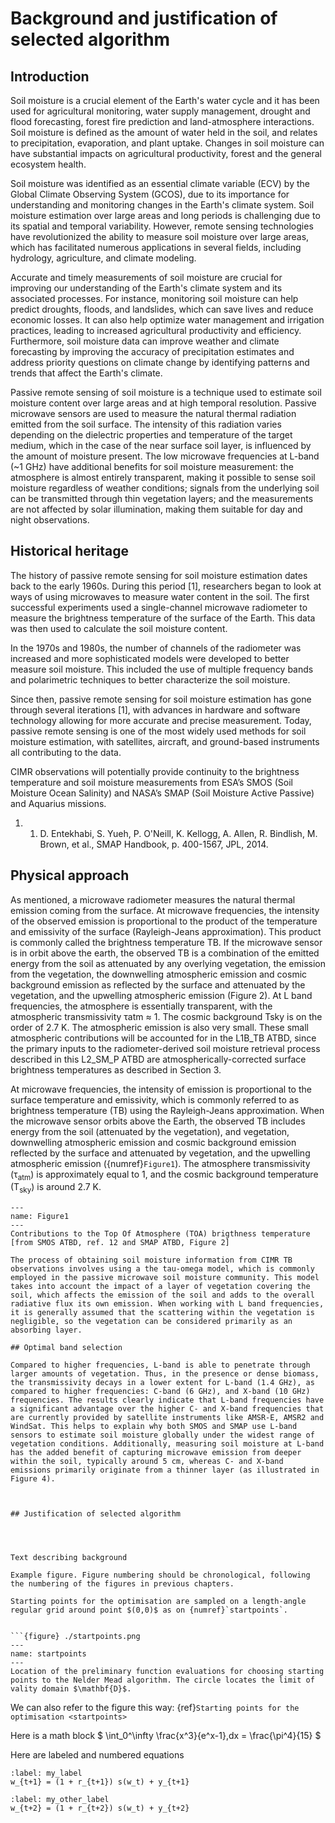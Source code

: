 # Background and justification of selected algorithm

## Introduction

Soil moisture is a crucial element of the Earth's water cycle and it has been used for agricultural monitoring, water supply management, drought and flood forecasting, forest fire prediction and land-atmosphere interactions. Soil moisture is defined as the amount of water held in the soil, and relates to precipitation, evaporation, and plant uptake. Changes in soil moisture can have substantial impacts on agricultural productivity, forest and the general ecosystem health.

Soil moisture was identified as an essential climate variable (ECV) by the Global Climate Observing System (GCOS), due to its importance for understanding and monitoring changes in the Earth's climate system. Soil moisture estimation over large areas and long periods is challenging due to its spatial and temporal variability. However, remote sensing technologies have revolutionized the ability to measure soil moisture over large areas, which has facilitated numerous applications in several fields, including hydrology, agriculture, and climate modeling.

Accurate and timely measurements of soil moisture are crucial for improving our understanding of the Earth's climate system and its associated processes. For instance, monitoring soil moisture can help predict droughts, floods, and landslides, which can save lives and reduce economic losses. It can also help optimize water management and irrigation practices, leading to increased agricultural productivity and efficiency. Furthermore, soil moisture data can improve weather and climate forecasting by improving the accuracy of precipitation estimates and address priority questions on climate change by identifying patterns and trends that affect the Earth's climate.

Passive remote sensing of soil moisture is a technique used to estimate soil moisture content over large areas and at high temporal resolution. Passive microwave sensors are used to measure the natural thermal radiation emitted from the soil surface. The intensity of this radiation varies depending on the dielectric properties and temperature of the target medium, which in the case of the near surface soil layer, is influenced by the amount of moisture present. The low microwave frequencies at L-band (~1 GHz) have additional benefits for soil moisture measurement: the atmosphere is almost entirely transparent, making it possible to sense soil moisture regardless of weather conditions; signals from the underlying soil can be transmitted through thin vegetation layers; and the measurements are not affected by solar illumination, making them suitable for day and night observations.

## Historical heritage
The history of passive remote sensing for soil moisture estimation dates back to the early 1960s. During this period [1], researchers began to look at ways of using microwaves to measure water content in the soil. The first successful experiments used a single-channel microwave radiometer to measure the brightness temperature of the surface of the Earth. This data was then used to calculate the soil moisture content.

In the 1970s and 1980s, the number of channels of the radiometer was increased and more sophisticated models were developed to better measure soil moisture. This included the use of multiple frequency bands and polarimetric techniques to better characterize the soil moisture.

Since then, passive remote sensing for soil moisture estimation has gone through several iterations [1], with advances in hardware and software technology allowing for more accurate and precise measurement. Today, passive remote sensing is one of the most widely used methods for soil moisture estimation, with satellites, aircraft, and ground-based instruments all contributing to the data.


CIMR observations will potentially provide continuity to the brightness temperature and soil moisture measurements from ESA’s SMOS (Soil Moisture Ocean Salinity) and NASA’s SMAP (Soil Moisture Active Passive) and  Aquarius missions.

1. 1. D. Entekhabi, S. Yueh, P. O'Neill, K. Kellogg, A. Allen, R. Bindlish, M. Brown, et al., SMAP Handbook, p. 400-1567, JPL, 2014.

## Physical approach

As mentioned, a microwave radiometer measures the natural thermal emission coming from the surface. At microwave frequencies, the intensity of the observed emission is proportional to the product of the temperature and emissivity of the surface (Rayleigh-Jeans approximation). This product is commonly called the brightness temperature TB. If the microwave sensor is in orbit above the earth, the observed TB is a combination of the emitted energy from the soil as attenuated by any overlying vegetation, the emission from the vegetation, the downwelling atmospheric emission and cosmic background emission as reflected by the surface and attenuated by the vegetation, and the upwelling atmospheric emission (Figure 2). At L band frequencies, the atmosphere is essentially transparent, with the atmospheric transmissivity τatm ≈ 1. The cosmic background Tsky is on the order of 2.7 K. The atmospheric emission is also very small. These small atmospheric contributions will be accounted for in the L1B_TB ATBD, since the primary inputs to the radiometer-derived soil moisture retrieval process described in this L2_SM_P ATBD are atmospherically-corrected surface brightness temperatures as described in Section 3.

At microwave frequencies, the intensity of emission is proportional to the surface temperature and emissivity, which is commonly referred to as brightness temperature (TB) using the Rayleigh-Jeans approximation. When the microwave sensor orbits above the Earth, the observed TB includes energy from the soil (attenuated by the vegetation), and vegetation, downwelling atmospheric emission and cosmic background emission reflected by the surface and attenuated by vegetation, and the upwelling atmospheric emission ({numref}`Figure1`). The atmosphere transmissivity (τ<sub>atm</sub>) is approximately equal to 1, and the cosmic background temperature (T<sub>sky</sub>) is around 2.7 K. 

```{figure} /images/TB-contributions.jpg
--- 
name: Figure1
---
Contributions to the Top Of Atmosphere (TOA) brigthness temperature [from SMOS ATBD, ref. 12 and SMAP ATBD, Figure 2]

The process of obtaining soil moisture information from CIMR TB observations involves using a the tau-omega model, which is commonly employed in the passive microwave soil moisture community. This model takes into account the impact of a layer of vegetation covering the soil, which affects the emission of the soil and adds to the overall radiative flux its own emission. When working with L band frequencies, it is generally assumed that the scattering within the vegetation is negligible, so the vegetation can be considered primarily as an absorbing layer.

## Optimal band selection

Compared to higher frequencies, L-band is able to penetrate through larger amounts of vegetation. Thus, in the presence or dense biomass, the transmissivity decays in a lower extent for L-band (1.4 GHz), as compared to higher frequencies: C-band (6 GHz), and X-band (10 GHz) frequencies. The results clearly indicate that L-band frequencies have a significant advantage over the higher C- and X-band frequencies that are currently provided by satellite instruments like AMSR-E, AMSR2 and WindSat. This helps to explain why both SMOS and SMAP use L-band sensors to estimate soil moisture globally under the widest range of vegetation conditions. Additionally, measuring soil moisture at L-band has the added benefit of capturing microwave emission from deeper within the soil, typically around 5 cm, whereas C- and X-band emissions primarily originate from a thinner layer (as illustrated in Figure 4).



## Justification of selected algorithm




Text describing background

Example figure. Figure numbering should be chronological, following the numbering of the figures in previous chapters.

Starting points for the optimisation are sampled on a length-angle
regular grid around point $(0,0)$ as on {numref}`startpoints`.


```{figure} ./startpoints.png
--- 
name: startpoints
---
Location of the preliminary function evaluations for choosing starting points to the Nelder Mead algorithm. The circle locates the limit of vality domain $\mathbf{D}$.
```

We can also refer to the figure this way: {ref}`Starting points for the optimisation <startpoints>`

Here is a math block
$
  \int_0^\infty \frac{x^3}{e^x-1}\,dx = \frac{\pi^4}{15}
$

Here are labeled and numbered equations

```{math}
:label: my_label
w_{t+1} = (1 + r_{t+1}) s(w_t) + y_{t+1}
```

```{math}
:label: my_other_label
w_{t+2} = (1 + r_{t+2}) s(w_t) + y_{t+2}
```
